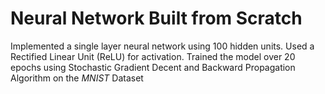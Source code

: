 # Neural Network Built from Scratch
Implemented a single layer neural network using 100 hidden units. Used a Rectified Linear Unit (ReLU) for activation. Trained the model over 20 epochs using Stochastic Gradient Decent and Backward Propagation Algorithm on the *MNIST* Dataset
